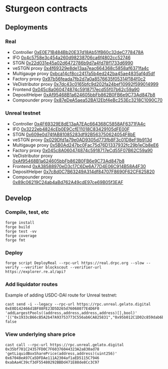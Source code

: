 # Sturgeon contracts

## Deployments

### Real

* Controller [0xE0E71B484Bb20E37d18Ab51fB60c32deC778478A](https://explorer.re.al/address/0xE0E71B484Bb20E37d18Ab51fB60c32deC778478A)
* IFO [0x4c5758e3c454a260d98238706ca6f4802cc52746](https://explorer.re.al/address/0x4c5758e3c454a260d98238706ca6f4802cc52746?tab=contract)
* STGN [0x22d031e45a02d6472786b9d7a4fd78f1733d6990](https://explorer.re.al/address/0x22d031e45a02d6472786b9d7a4fd78f1733d6990?tab=contract)
* veSTGN proxy [0x4f69329e8de13aa7eac664368c5858af6371fa4c](https://explorer.re.al/address/0x4f69329e8de13aa7eac664368c5858af6371fa4c?tab=contract)
* Multigauge proxy [0xbca14cf8cc2417a5b4ed242ba45ae4835af4d5df](https://explorer.re.al/address/0xbca14cf8cc2417a5b4ed242ba45ae4835af4d5df?tab=contract)
* Factory proxy [0x97b56feada7fb2d7a0a8576635f05314f184f0c2](https://explorer.re.al/address/0x97b56feada7fb2d7a0a8576635f05314f184f0c2?tab=contract)
* VeDistributor proxy [0x7dc43c0165bfc9d202fa24bef10992f599014999](https://explorer.re.al/address/0x7dc43c0165bfc9d202fa24bef10992f599014999?tab=contract)
* Frontend [0x045c8a060474874c5918717ecd55f07b62c59a90](https://explorer.re.al/address/0x045c8a060474874c5918717ecd55f07b62c59a90?tab=contract)
* DepositHelper [0xAf95468B1a624605bbFb862B0FB6e9C73Ad847b8](https://explorer.re.al/address/0xAf95468B1a624605bbFb862B0FB6e9C73Ad847b8?tab=contract)
* Compounder proxy [0x87eDeA5aea52BA12Ebf4eBc253Ec3218C1090C70](https://explorer.re.al/address/0x87eDeA5aea52BA12Ebf4eBc253Ec3218C1090C70?tab=contract)

### Unreal testnet

* Controller [0x4F69329E8dE13aA7EAc664368C5858AF6371FA4c](https://unreal.blockscout.com/address/0x4F69329E8dE13aA7EAc664368C5858AF6371FA4c?tab=contract)
* IFO [0x3222eb4824cEb0E9CcfE11018C83429105dFE00F](https://unreal.blockscout.com/address/0x3222eb4824cEb0E9CcfE11018C83429105dFE00F?tab=contract)
* STGN [0x609e0d74fAB81085283df92B563750624054F8bE](https://unreal.blockscout.com/address/0x609e0d74fAB81085283df92B563750624054F8bE?tab=contract)
* veSTGN proxy [0x029Dfd1a79e0AD9305d773fb8F3c01D8eF9b913d](https://unreal.blockscout.com/address/0x029Dfd1a79e0AD9305d773fb8F3c01D8eF9b913d?tab=contract)
* Multigauge proxy [0x5B0Ad247bc0Fac75d76D1337932fc29b1eCb8eE6](https://unreal.blockscout.com/address/0x5B0Ad247bc0Fac75d76D1337932fc29b1eCb8eE6?tab=contract)
* Factory proxy [0x045c8A060474874c5918717eCd55F07B62C59a90](https://unreal.blockscout.com/address/0x045c8A060474874c5918717eCd55F07B62C59a90?tab=contract)
* VeDistributor proxy [0xAf95468B1a624605bbFb862B0FB6e9C73Ad847b8](https://unreal.blockscout.com/address/0xAf95468B1a624605bbFb862B0FB6e9C73Ad847b8?tab=contract)
* Frontend [0xA38588970eD3c17C6De6A77D4E06C914B58A4F30](https://unreal.blockscout.com/address/0xA38588970eD3c17C6De6A77D4E06C914B58A4F30?tab=contract)
* DepositHelper [0x7c8d0C7B63249A314df84707F8690F62CF625820](https://unreal.blockscout.com/address/0x7c8d0C7B63249A314df84707F8690F62CF625820?tab=contract)
* Compounder proxy [0x89c06219C24ab4aBd762A49cdE97ce69B05f3EAF](https://unreal.blockscout.com/address/0x89c06219C24ab4aBd762A49cdE97ce69B05f3EAF?tab=contract)

## Develop

### Compile, test, etc

```shell
forge install
forge build
forge test -vv
forge coverage
forge fmt
```

### Deploy

```shell
forge script DeployReal --rpc-url https://real.drpc.org --slow --verify --verifier blockscout --verifier-url https://explorer.re.al/api?
```

### Add liquidator routes

Example of adding USDC-DAI route for Unreal testnet:

```shell
cast send -i --legacy --rpc-url https://rpc.unreal.gelato.digital 0xE0D142466d1BF88FE23D5D265d76068077E4D6F0 'addLargestPools((address,address,address,address)[],bool)' '[("0x1933cB66cB5A2b47A93753773C556ab6CA825831","0x95b012C1D02c859dab6b302F4b72941Ba4E3C3C3","0xabAa4C39cf3dF55480292BBDd471E88de8Cc3C97","0x665D4921fe931C0eA1390Ca4e0C422ba34d26169")]' false
```

### View underlying share price

```shell
cast call --rpc-url https://rpc.unreal.gelato.digital 0x35bf701C24357FD0C7F60376044323A2a830ad78 'getLiquidBoxSharePrice(address,address)(uint256)' 0x67048eA97Ca5DFDAe111A2304af1aED5115C7946 0xabAa4C39cf3dF55480292BBDd471E88de8Cc3C97
```
